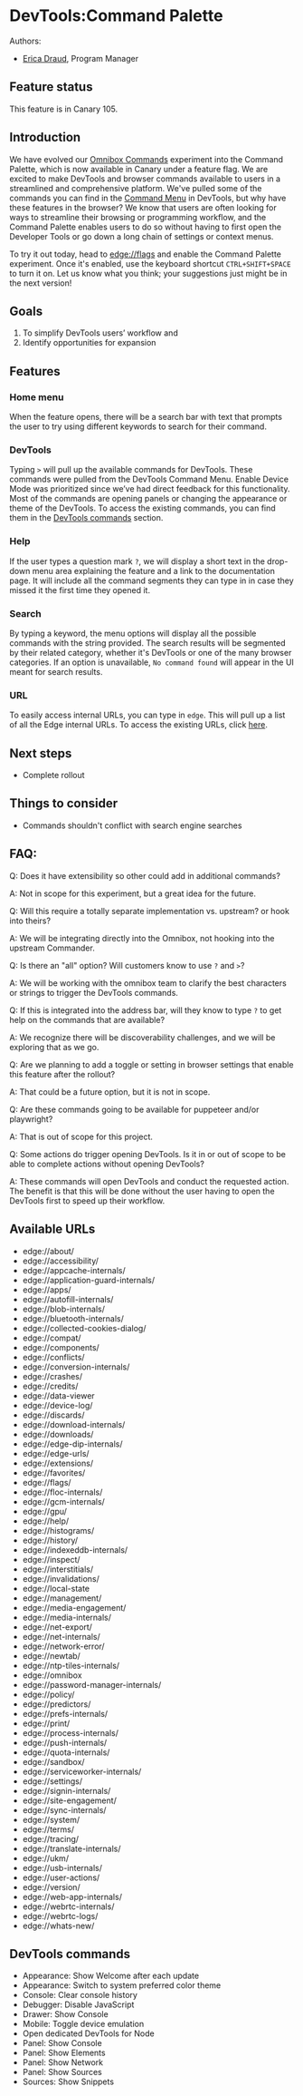 # DevTools:Command Palette

Authors:
 - [Erica Draud](https://github.com/erdraud), Program Manager

## Feature status
This feature is in Canary 105.

## Introduction
We have evolved our [Omnibox Commands](https://github.com/MicrosoftEdge/DevTools/blob/main/explainers/Omnibox/explainer.md) experiment into the Command Palette, which is now available in Canary under a feature flag. We are excited to make DevTools and browser commands available to users in a streamlined and comprehensive platform. We've pulled some of the commands you can find in the [Command Menu]( https://docs.microsoft.com/en-us/microsoft-edge/devtools-guide-chromium/command-menu/) in DevTools, but why have these features in the browser? We know that users are often looking for ways to streamline their browsing or programming workflow, and the Command Palette enables users to do so without having to first open the Developer Tools or go down a long chain of settings or context menus. 

To try it out today, head to [edge://flags](edge://flags) and enable the Command Palette experiment. Once it's enabled, use the keyboard shortcut `CTRL+SHIFT+SPACE` to turn it on. Let us know what you think; your suggestions just might be in the next version!

## Goals
  1.	To simplify DevTools users’ workflow and
  2.	Identify opportunities for expansion

## Features

### Home menu
When the feature opens, there will be a search bar with text that prompts the user to try using different keywords to search for their command. 

### DevTools
Typing `>` will pull up the available commands for DevTools. These commands were pulled from the DevTools Command Menu. Enable Device Mode was prioritized since we’ve had direct feedback for this functionality. Most of the commands are opening panels or changing the appearance or theme of the DevTools. To access the existing commands, you can find them in the [DevTools commands](#devtools-commands) section.

### Help
If the user types a question mark `?`, we will display a short text in the drop-down menu area explaining the feature and a link to the documentation page. It will include all the command segments they can type in in case they missed it the first time they opened it.

### Search
By typing a keyword, the menu options will display all the possible commands with the string provided. The search results will be segmented by their related category, whether it's DevTools or one of the many browser categories.
If an option is unavailable, `No command found` will appear in the UI meant for search results.

### URL
To easily access internal URLs, you can type in `edge`. This will pull up a list of all the Edge internal URLs. To access the existing URLs, click [here](#available-urls).

## Next steps
* Complete rollout

## Things to consider
* Commands shouldn't conflict with search engine searches

## FAQ:
Q: Does it have extensibility so other could add in additional commands?

A: Not in scope for this experiment, but a great idea for the future.

Q: Will this require a totally separate implementation vs. upstream? or hook into theirs?

A: We will be integrating directly into the Omnibox, not hooking into the upstream Commander.

Q: Is there an "all" option? Will customers know to use `?` and `>`?

A: We will be working with the omnibox team to clarify the best characters or strings to trigger the DevTools commands.

Q: If this is integrated into the address bar, will they know to type `?` to get help on the commands that are available?

A: We recognize there will be discoverability challenges, and we will be exploring that as we go.

Q: Are we planning to add a toggle or setting in browser settings that enable this feature after the rollout?

A: That could be a future option, but it is not in scope.

Q: Are these commands going to be available for puppeteer and/or playwright?

A: That is out of scope for this project.

Q: Some actions do trigger opening DevTools. Is it in or out of scope to be able to complete actions without opening DevTools?

A: These commands will open DevTools and conduct the requested action. The benefit is that this will be done without the user having to open the DevTools first to speed up their workflow.

## Available URLs
* edge://about/
* edge://accessibility/
* edge://appcache-internals/
* edge://application-guard-internals/
* edge://apps/
* edge://autofill-internals/
* edge://blob-internals/
* edge://bluetooth-internals/
* edge://collected-cookies-dialog/
* edge://compat/
* edge://components/
* edge://conflicts/
* edge://conversion-internals/
* edge://crashes/
* edge://credits/
* edge://data-viewer
* edge://device-log/
* edge://discards/
* edge://download-internals/
* edge://downloads/
* edge://edge-dip-internals/
* edge://edge-urls/
* edge://extensions/
* edge://favorites/
* edge://flags/
* edge://floc-internals/
* edge://gcm-internals/
* edge://gpu/
* edge://help/
* edge://histograms/
* edge://history/
* edge://indexeddb-internals/
* edge://inspect/
* edge://interstitials/
* edge://invalidations/
* edge://local-state
* edge://management/
* edge://media-engagement/
* edge://media-internals/
* edge://net-export/
* edge://net-internals/
* edge://network-error/
* edge://newtab/
* edge://ntp-tiles-internals/
* edge://omnibox
* edge://password-manager-internals/
* edge://policy/
* edge://predictors/
* edge://prefs-internals/
* edge://print/
* edge://process-internals/
* edge://push-internals/
* edge://quota-internals/
* edge://sandbox/
* edge://serviceworker-internals/
* edge://settings/
* edge://signin-internals/
* edge://site-engagement/
* edge://sync-internals/
* edge://system/
* edge://terms/
* edge://tracing/
* edge://translate-internals/
* edge://ukm/
* edge://usb-internals/
* edge://user-actions/
* edge://version/
* edge://web-app-internals/
* edge://webrtc-internals/
* edge://webrtc-logs/
* edge://whats-new/

## DevTools commands
* Appearance: Show Welcome after each update
* Appearance: Switch to system preferred color theme
* Console: Clear console history
* Debugger: Disable JavaScript
* Drawer: Show Console
* Mobile: Toggle device emulation
* Open dedicated DevTools for Node
* Panel: Show Console
* Panel: Show Elements
* Panel: Show Network
* Panel: Show Sources
* Sources: Show Snippets
